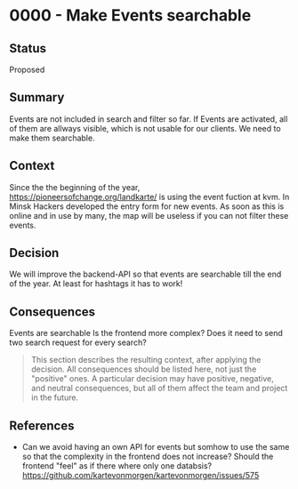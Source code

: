 # 0000 - Make Events searchable

## Status
[status]: #status

Proposed

## Summary
[summary]: #summary

Events are not included in search and filter so far. If Events are activated, all of them are allways visible, which is not usable for our clients. We need to make them searchable.

## Context
[context]: #context

Since the the beginning of the year, https://pioneersofchange.org/landkarte/ is using the event fuction at kvm. In Minsk Hackers developed the entry form for new events. As soon as this is online and in use by many, the map will be useless if you can not filter these events.


## Decision
[decision]: #decision

We will improve the backend-API so that events are searchable till the end of the year.
At least for hashtags it has to work!

## Consequences
[consequences]: #consequences

Events are searchable
Is the frontend more complex? Does it need to send two search request for every search?
> This section describes the resulting context, after applying the decision. All consequences should be listed here, not just the "positive" ones. A particular decision may have positive, negative, and neutral consequences, but all of them affect the team and project in the future.

## References
[references]: #references

- Can we avoid having an own API for events but somhow to use the same so that the complexity in the frontend does not increase? Should the frontend "feel" as if there where only one databsis? https://github.com/kartevonmorgen/kartevonmorgen/issues/575
